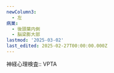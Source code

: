 ```yaml
---
newColumn3:
  - 左
病巣:
  - 後頭葉内側
  - 脳梁膨大部
lastmod: '2025-03-02'
last_edited: 2025-02-27T00:00:00.000Z
---
```


神経心理検査:: VPTA
